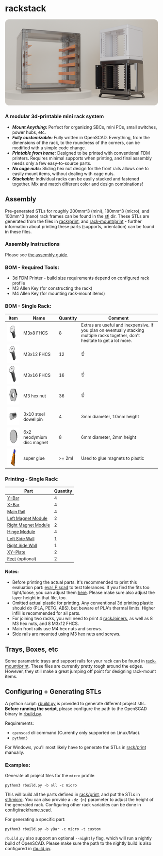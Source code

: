 # rackstack

![display](media/renders/rackDisplayRounded.png)

### A modular 3d-printable mini rack system
- ***Mount Anything:*** Perfect for organizing SBCs, mini PCs, small switches, power hubs, etc.
- ***Fully customizable:*** Fully written in OpenSCAD. Everything, from the dimensions of the rack, to the roundness of the corners, can be modified with a simple code change.
- ***Printable from home:*** Designed to be printed with conventional FDM printers. Requires minimal supports when printing, and final assembly needs only a few easy-to-source parts. 
- ***No cage nuts:*** Sliding hex nut design for the front rails allows one to easily mount items, without dealing with cage nuts.
- ***Stackable:*** Individual racks can be easily stacked and fastened together. Mix and match different color and design combinations!

## Assembly

Pre-generated STLs for roughly 200mm^3 (mini), 180mm^3 (micro), and 100mm^3 (nano) rack frames can be found in the [stl](stl) dir.
These STLs are generated from the files in [rack/print](rack/print), and [rack-mount/print](rack-mount/print) - further information about printing these parts 
(supports, orientation) can be found in these files.

### Assembly Instructions
Please see [the assembly guide](./assembly-guide).

### BOM - Required Tools:
- 3d FDM Printer - build size requirements depend on configured rack profile
- M3 Allen Key (for constructing the rack)
- M4 Allen Key (for mounting rack-mount items)

### BOM - Single Rack:

| Item                                                          | Name                      | Quantity | Comment                                                                                                                          |
|---------------------------------------------------------------|---------------------------|----------|----------------------------------------------------------------------------------------------------------------------------------|
| <img src="media/bom/fhcs_short.gif"  height="60" width="72">  | M3x8 FHCS                 | 8        | Extras are useful and inexpensive. If you plan on eventually stacking multiple racks together, don't hesitate to get a lot more. |
| <img src="media/bom/fhcs_medium.gif"  height="60" width="72"> | M3x12 FHCS                | 12       | ☝️                                                                                                                               |
| <img src="media/bom/fhcs_long.gif"  height="60" width="72">   | M3x16 FHCS                | 16       | ☝️                                                                                                                               |
| <img src="media/bom/hex_nut.gif"  height="60" width="72">     | M3 hex nut                | 36       | ☝️                                                                                                                               |
| <img src="media/bom/dowel.gif"  height="60" width="72">       | 3x10 steel dowel pin      | 4        | 3mm diameter, 10mm height                                                                                                        |
| <img src="media/bom/magnet.gif"  height="60" width="72">      | 6x2 neodymium disc magnet | 8        | 6mm diameter, 2mm height                                                                                                         |
| <img src="media/bom/glue.gif"  height="60" width="72">        | super glue                | \>= 2ml  | Used to glue magnets to plastic                                                                                                  |


### Printing - Single Rack:
| Part                                                         | Quantity |
|--------------------------------------------------------------|----------|
| [Y-Bar](./rack/print/yBar_P.scad)                            | 4        |
| [X-Bar](./rack/print/xBar_P.scad)                            | 4        |
| [Main Rail](./rack/print/mainRail_P.scad)                    | 4        |
| [Left Magnet Module](./rack/print/magnetModuleLeft_P.scad)   | 2        |
| [Right Magnet Module](./rack/print/magnetModuleRight_P.scad) | 2        |
| [Hinge Module](./rack/print/hingeModule.scad)                | 4        |
| [Left Side Wall](./rack/print/sideWallLeft_P.scad)           | 1        |
| [Right Side Wall](./rack/print/sideWallRight_P.scad)         | 1        |
| [XY-Plate](./rack/print/xyPlate_P.scad)                      | 2        |
| [Feet](./rack/print/rackFeet_P.scad) (optional)              | 2        |


#### Notes: 
- Before printing the actual parts. It's recommended to print this evaluation part: [eval_P.scad](./rack/print/eval_P.scad) to test tolerances. 
  If you find the fits too tight/loose, you can adjust them [here](./config/print.scad). Please make sure also adjust the layer height in that file, too.
- Omitted actual plastic for printing. Any conventional 3d printing plastic should do (PLA, PETG, ABS),
but beware of PLA's thermal limits. Higher infill is recommended for all parts.
- For joining two racks, you will need to print 4 [rackJoiners](./rack/print/rackJoiner_P.scad), as well as 8 M3 hex nuts, and 8 M3x12 FHCS.
- Main front rails use M4 hex nuts and screws.
- Side rails are mounted using M3 hex nuts and screws.


## Trays, Boxes, etc

Some parametric trays and support rails for your rack can be found in [rack-mount/print](./rack-mount/print).
These files are currently pretty rough around the edges. However, they still make a great jumping off point for designing 
rack-mount items.

## Configuring + Generating STLs
A python script:  [rbuild.py](./rbuild.py) is provided to generate different project stls. **Before running the script**, please 
configure the path to the OpenSCAD binary in [rbuild.py](./rbuild.py).

Requirements:
  - `openscad` cli command (Currently only supported on Linux/Mac). 
  - `python3`

For Windows, you'll most likely have to generate the STLs in [rack/print](./rack/print) manually. 

### Examples:
Generate all project files for the `micro` profile:

`python3 rbuild.py -b all -c micro`

This will build all the parts defined in [rack/print](./rack/print), and put the STLs in [stl/micro](./stl/micro). 
You can also provide a `-dz {n}` parameter to adjust the height of the generated rack. Configuring other rack
variables can be done in [config/rackframe.scad](./config/rackFrame.scad).

For generating a specific part: 

`python3 rbuild.py -b yBar -c micro -t custom`

`rbuild.py` also support an optional `--nightly` flag, which will run a nightly build of OpenSCAD. Please make sure the
path to the nightly build is also configured in [rbuild.py](./rbuild.py).
